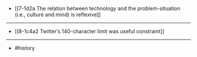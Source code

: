 - [[7-1d2a The relation between technology and the problem-situation (i.e., culture and mind) is reflexive]]
---
- [[8-1c4a2 Twitter’s 140-character limit was useful constraint]]
---
- #history

